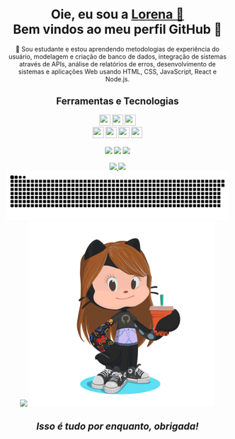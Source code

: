<div>
  
  <h1 align="center">
    Oie, eu sou a 
    <a href="https://www.linkedin.com/in/lofloresta/">Lorena 🌸</a>
   <br>
    Bem vindos ao meu perfil GitHub 👋</h1>
  <p align="center">
  🌱 Sou estudante e estou aprendendo metodologias de experiência do usuário, modelagem e criação de banco de dados, integração de sistemas através de APIs, análise de relatórios de erros, desenvolvimento de sistemas e aplicações Web usando HTML, CSS, JavaScript, React e Node.js. 
  </p>
</div>

<div align="center">
<h2>Ferramentas e Tecnologias</h2>
<img src="https://cdn.jsdelivr.net/gh/devicons/devicon/icons/html5/html5-original-wordmark.svg" height ="25px" width = "25px" />
<img src="https://cdn.jsdelivr.net/gh/devicons/devicon/icons/css3/css3-original-wordmark.svg" height ="25px" width = "25px" />         
<img src="https://cdn.jsdelivr.net/gh/devicons/devicon/icons/javascript/javascript-original.svg" height ="25px" width = "25px" />
 <br>
<img src="https://cdn.jsdelivr.net/gh/devicons/devicon/icons/figma/figma-original.svg" height ="25px" width = "25px" />
<img src="https://cdn.jsdelivr.net/gh/devicons/devicon/icons/photoshop/photoshop-plain.svg" height ="25px" width = "25px" />
<img src="https://cdn.jsdelivr.net/gh/devicons/devicon/icons/illustrator/illustrator-plain.svg" height ="25px" width = "25px" />
<img src="https://cdn.jsdelivr.net/gh/devicons/devicon/icons/xd/xd-plain.svg" height ="25px" width = "25px" />
</div>
<br>
<div align="center">
<a href="https://linktr.ee/lofloresta" target="_blank"><img src="https://img.shields.io/badge/-Linktree-%130077B5?style=for-the-badge&logo=linktree&logoColor=white" target="_blank"></a>
<a href="https://www.linkedin.com/in/lofloresta/" target="_blank"><img src="https://img.shields.io/badge/-LinkedIn-%230077B5?style=for-the-badge&logo=linkedin&logoColor=white" target="_blank"></a>
<a href="mailto:lorenafsilveira@hotmail.com"><img src="https://img.shields.io/badge/-Email-%23333?style=for-the-badge&logo=gmail&logoColor=white" target="_blank"></a>
</div>
<br>
<div align="center">
<a href="https://github.com/lofloresta">
<img height="180em" src="https://github-readme-stats.vercel.app/api/top-langs/?username=lofloresta&layout=compact&langs_count=7&theme=dracula"/>
<img height="180em" src="https://github-readme-stats.vercel.app/api?username=lofloresta&show_icons=true&theme=dracula&include_all_commits=true&count_private=true"/></a>
</div>

<div align="center">
<img src="grid-snake.svg">
</br>
<img src="cat-funny-cat.gif" height="400px">
<img src="octocat-lyra.png" height="420px">
</br>
<h2><i> Isso é tudo por enquanto, <b>obrigada!</b></i></h2>
</div>
